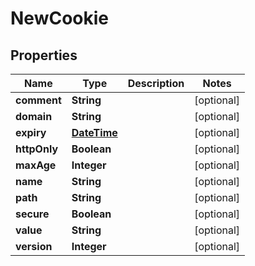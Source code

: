 
# NewCookie

## Properties
Name | Type | Description | Notes
------------ | ------------- | ------------- | -------------
**comment** | **String** |  |  [optional]
**domain** | **String** |  |  [optional]
**expiry** | [**DateTime**](DateTime.md) |  |  [optional]
**httpOnly** | **Boolean** |  |  [optional]
**maxAge** | **Integer** |  |  [optional]
**name** | **String** |  |  [optional]
**path** | **String** |  |  [optional]
**secure** | **Boolean** |  |  [optional]
**value** | **String** |  |  [optional]
**version** | **Integer** |  |  [optional]




